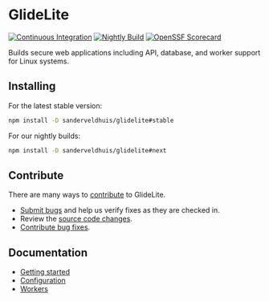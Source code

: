 
# GlideLite

[![Continuous Integration](https://github.com/sanderveldhuis/glidelite/actions/workflows/ci.yaml/badge.svg)](https://github.com/sanderveldhuis/glidelite//actions/workflows/ci.yaml)
[![Nightly Build](https://github.com/sanderveldhuis/glidelite/actions/workflows/nightly.yaml/badge.svg)](https://github.com/sanderveldhuis/glidelite//actions/workflows/nightly.yaml)
[![OpenSSF Scorecard](https://api.securityscorecards.dev/projects/github.com/sanderveldhuis/glidelite/badge)](https://securityscorecards.dev/viewer/?uri=github.com/sanderveldhuis/glidelite)

Builds secure web applications including API, database, and worker support for Linux systems.

## Installing

For the latest stable version:

```bash
npm install -D sanderveldhuis/glidelite#stable
```

For our nightly builds:

```bash
npm install -D sanderveldhuis/glidelite#next
```

## Contribute

There are many ways to [contribute](https://github.com/sanderveldhuis/glidelite/blob/main/CONTRIBUTING.md) to GlideLite.
* [Submit bugs](https://github.com/sanderveldhuis/glidelite/issues) and help us verify fixes as they are checked in.
* Review the [source code changes](https://github.com/sanderveldhuis/glidelite/pulls).
* [Contribute bug fixes](https://github.com/sanderveldhuis/glidelite/blob/main/CONTRIBUTING.md).

## Documentation

* [Getting started](https://github.com/sanderveldhuis/glidelite/blob/main/doc/getting-started.md)
* [Configuration](https://github.com/sanderveldhuis/glidelite/blob/main/doc/configuration.md)
* [Workers](https://github.com/sanderveldhuis/glidelite/blob/main/doc/workers.md)

